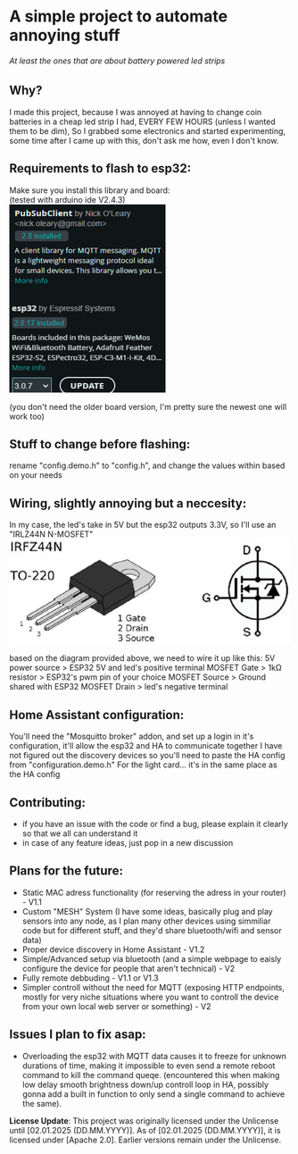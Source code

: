 # A simple project to automate annoying stuff
###### At least the ones that are about battery powered led strips
## Why?
I made this project, because I was annoyed at having to change coin batteries in a cheap led strip I had, EVERY FEW HOURS (unless I wanted them to be dim),
So I grabbed some electronics and started experimenting, some time after I came up with this, don't ask me how, even I don't know.
## Requirements to flash to esp32:
Make sure you install this library and board:                                                                                                                                        
(tested with arduino ide V2.4.3)                                                                                                                                                                                                                                  
<img src="https://raw.githubusercontent.com/PR1NT3R/esp32-based-led-lights/refs/heads/main/docs/libraries%20and%20boards.png" height="" width="" alt="libraries and boards"></img>                                                                                

(you don't need the older board version, I'm pretty sure the newest one will work too)
## Stuff to change before flashing:
rename "config.demo.h" to "config.h", and change the values within based on your needs
## Wiring, slightly annoying but a neccesity:
In my case, the led's take in 5V but the esp32 outputs 3.3V, so I'll use an "IRLZ44N N-MOSFET"
<img src="https://raw.githubusercontent.com/PR1NT3R/esp32-based-led-lights/refs/heads/main/docs/mosfet-irlz44n-technical.jpg" height="" width="" alt="libraries and boards"></img>

based on the diagram provided above, we need to wire it up like this:
5V power source > ESP32 5V and led's positive terminal
MOSFET Gate > 1kΩ resistor > ESP32's pwm pin of your choice
MOSFET Source > Ground shared with ESP32
MOSFET Drain > led's negative terminal
## Home Assistant configuration:
You'll need the "Mosquitto broker" addon, and set up a login in it's configuration, it'll allow the esp32 and HA to communicate together
I have not figured out the discovery devices so you'll need to paste the HA config from "configuration.demo.h"
For the light card... it's in the same place as the HA config
## Contributing:
 * if you have an issue with the code or find a bug, please explain it clearly so that we all can understand it
 * in case of any feature ideas, just pop in a new discussion
## Plans for the future:
 * Static MAC adress functionality (for reserving the adress in your router) - V1.1
 * Custom "MESH" System (I have some ideas, basically plug and play sensors into any node, as I plan many other devices using simmiliar code but for different stuff, and they'd share bluetooth/wifi and sensor data)
 * Proper device discovery in Home Assistant - V1.2
 * Simple/Advanced setup via bluetooth (and a simple webpage to eaisly configure the device for people that aren't technical) - V2
 * Fully remote debbuding - V1.1 or V1.3
 * Simpler controll without the need for MQTT (exposing HTTP endpoints, mostly for very niche situations where you want to controll the device from your own local web server or something) - V2

## Issues I plan to fix asap:
 * Overloading the esp32 with MQTT data causes it to freeze for unknown durations of time, making it impossible to even send a remote reboot command to kill the command queqe. (encountered this when making low delay smooth brightness down/up controll loop in HA, possibly gonna add a built in function to only send a single command to achieve the same).

**License Update**: This project was originally licensed under the Unlicense until [02.01.2025 (DD.MM.YYYY)]. As of [02.01.2025 (DD.MM.YYYY)], it is licensed under [Apache 2.0]. Earlier versions remain under the Unlicense.
